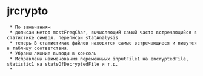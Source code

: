 # jrcrypto


     * По замечаниям
     * дописан метод mostFreqChar, вычисляющий самый часто встречающийся в статистике символ. переписан statAnalysis
     * теперь В статистиках файлов находятся самые встречающиеся и пишутся в таблицу соответствия.
     * Убраны лишние выводы в консоль
     * Исправлены наименования переменныых inputFile1 на encryptedFile, statistic1 на statsOfDecryptedFile и т.д.
     *
